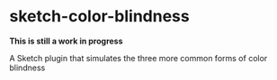 # sketch-color-blindness

**This is still a work in progress**

A Sketch plugin that simulates the three more common forms of color blindness
